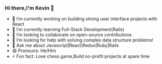 ### Hi there,I'm Kevin 👋

- 🔭 I’m currently working on building strong user interface projects with React
- 🌱 I’m currently learning Full-Stack Development(Rails)
- 👯 I’m looking to collaborate on open-source contributions
- 🤔 I’m looking for help with solving complex data structure problems!
- 💬 Ask me about Javascript|React|Redux|Ruby|Rails
- 😄 Pronouns: He/Him
- ⚡ Fun fact: Love chess game,Build no-profit projects at spare time


